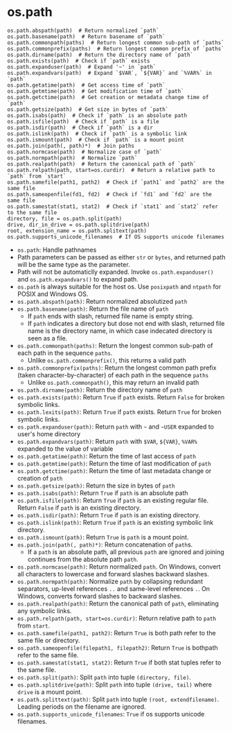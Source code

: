 # os.path

```python3
os.path.abspath(path)  # Return normalized `path`
os.path.basename(path)  # Return basename of `path`
os.path.commonpath(paths)  # Return longest common sub-path of `paths`
os.path.commonprefix(paths)  # Return longest common prefix of `paths`
os.path.dirname(path)  # Return the directory name of `path`
os.path.exists(path)  # Check if `path` exists
os.path.expanduser(path)  # Expand '~' in `path`
os.path.expandvars(path)  # Expand `$VAR`, `${VAR}` and `%VAR%` in `path`
os.path.getatime(path)  # Get access time of `path`
os.path.getmtime(path)  # Get modification time of `path`
os.path.getctime(path)  # Get creation or metadata change time of `path`
os.path.getsize(path)  # Get size in bytes of `path`
os.path.isabs(path)  # Check if `path` is an absolute path
os.path.isfile(path)  # Check if `path` is a file
os.path.isdir(path)  # Check if `path` is a dir
os.path.islink(path)  # Check if `path` is a symbolic link
os.path.ismount(path)  # Check if `path` is a mount point
os.path.join(path(, path)*)  # Join paths
os.path.normcase(path)  # Normalize case of `path`
os.path.normpath(path)  # Normalize `path`
os.path.realpath(path)  # Return the canonical path of `path`
os.path.relpath(path, start=os.curdir)  # Return a relative path to `path` from `start`
os.path.samefile(path1, path2)  # Check if `path1` and `path2` are the same file
os.path.sameopenfile(fd1, fd2)  # Check if `fd1` and `fd2` are the same file
os.path.samestat(stat1, stat2)  # Check if `stat1` and `stat2` refer to the same file
directory, file = os.path.split(path)
drive, dir_in_drive = os.path.splitdrive(path)
root, extension_name = os.path.splitext(path)
os.path.supports_unicode_filenames  # If OS supports unicode filenames
```

- `os.path`: Handle pathnames
- Path parameters can be passed as either `str` or `bytes`, and returned path will be the same type as the parameter.
- Path will not be automaticlly expanded. Invoke `os.path.expanduser()` and `os.path.expandvars()` to expand path.
- `os.path` is always suitable for the host os. Use `posixpath` and `ntpath` for POSIX and Windows OS.
- `os.path.abspath(path)`: Return normalized absolutized `path`
- `os.path.basename(path)`: Return the file name of `path`
    - If `path` ends with slash, returned file name is empty string.
    - If `path` indicates a directory but dose not end with slash, returned file name is the directory name, in which case indecated directory is seen as a file.
- `os.path.commonpath(paths)`: Return the longest common sub-path of each path in the sequence `paths`.
    - Unlike `os.path.commonprefix()`, this returns a valid path
- `os.path.commonprefix(paths)`: Return the longest common path prefix (taken character-by-character) of each path in the sequence `paths`
    - Unlike `os.path.commonpath()`, this may return an invalid path
- `os.path.dirname(path)`: Return the directory name of `path`
- `os.path.exists(path)`: Return `True` if `path` exists. Return `False` for broken symbolic links.
- `os.path.lexits(path)`: Return `True` if `path` exists. Return `True` for broken symbolic links.
- `os.path.expanduser(path)`: Return `path` with `~` and `~USER` expanded to user's home directory
- `os.path.expandvars(path)`: Return `path` with `$VAR`, `${VAR}`, `%VAR%` expanded to the value of variable
- `os.path.getatime(path)`: Return the time of last access of `path`
- `os.path.getmtime(path)`: Return the time of last modification of `path`
- `os.path.getctime(path)`: Return the time of last metadata change or creation of `path`
- `os.path.getsize(path)`: Return the size in bytes of `path`
- `os.path.isabs(path)`: Return `True` if `path` is an absolute path
- `os.path.isfile(path)`: Return `True` if `path` is an existing regular file. Return `False` if `path` is an existing directory.
- `os.path.isdir(path)`: Return `True` if `path` is an existing directory.
- `os.path.islink(path)`: Return `True` if `path` is an existing symbolic link directory.
- `os.path.ismount(path)`: Return `True` is `path` is a mount point.
- `os.path.join(path(, path)*)`: Return concatenation of `path`s.
    - If a `path` is an absolute path, all previous `path` are ignored and joining continues from the absolute path `path`.
- `os.path.normcase(path)`: Return normalized `path`. On Windows, convert all characters to lowercase and forward slashes  backward slashes.
- `os.path.normpath(path)`: Normalize `path` by collapsing redundant separators, up-level references `..` and same-level references `.`. On Windows, converts forward slashes to backward slashes.
- `os.path.realpath(path)`: Return the canonical path of `path`, eliminating any symbolic links.
- `os.path.relpath(path, start=os.curdir)`: Return relative path to `path` from `start`.
- `os.path.samefile(path1, path2)`: Return `True` is both path refer to the same file or directory.
- `os.path.sameopenfile(filepath1, filepath2)`: Return `True` is bothpath refer to the same file.
- `os.path.samestat(stat1, stat2)`: Return `True` if both stat tuples refer to the same file.
- `os.path.split(path)`: Split `path` into tuple `(directory, file)`.
- `os.path.splitdrive(path)`: Split `path` into tuple `(drive, tail)` where `drive` is a mount point.
- `os.path.splittext(path)`: Split `path` into tuple `(root, extendfilename)`. Leading periods on the filename are ignored.
- `os.path.supports_unicode_filenames`: `True` if os supports unicode filenames.
